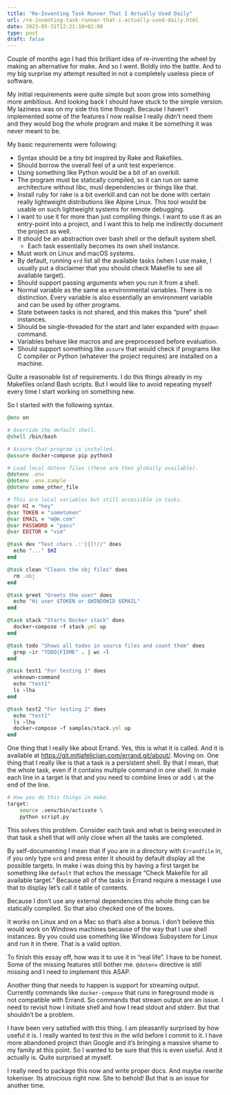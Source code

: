 ```yaml
---
title: "Re-Inventing Task Runner That I Actually Used Daily"
url: /re-inventing-task-runner-that-i-actually-used-daily.html
date: 2023-05-31T12:21:10+02:00
type: post
draft: false
---
```


Couple of months ago I had this brilliant idea of re-inventing the wheel by
making an alternative for make. And so I went. Boldly into the battle. And to my
big surprise my attempt resulted in not a completely useless piece of software.

My initial requirements were quite simple but soon grow into something more
ambitious. And looking back I should have stuck to the simple version. My
laziness was on my side this time though. Because I haven’t implemented some of
the features I now realise I really didn’t need them and they would bog the
whole program and make it be something it was never meant to be.

My basic requirements were following:

- Syntax should be a tiny bit inspired by Rake and Rakefiles.
- Should borrow the overall feel of a unit test experience.
- Using something like Python would be a bit of an overkill.
- The program must be statically compiled, so it can run on same architecture
  without libc, musl dependencies or things like that.
- Install ruby for rake is a bit overkill and can not be done with certain
  really lightweight distributions like Alpine Linux. This tool would be usable
  on such lightweight systems for remote debugging.
- I want to use it for more than just compiling things. I want to use it as an
  entry-point into a project, and I want this to help me indirectly document the
  project as well.
- It should be an abstraction over bash shell or the default system shell.
    - Each task essentially becomes its own shell instance.
- Must work on Linux and macOS systems.
- By default, running `erd` list all the available tasks (when I use make, I
  usually put a disclaimer that you should check Makefile to see all available
  target).
- Should support passing arguments when you run it from a shell.
- Normal variable as the same as environmental variables. There is no
  distinction. Every variable is also essentially an environment variable and
  can be used by other programs.
- State between tasks is not shared, and this makes this “pure” shell instances.
- Should be single-threaded for the start and later expanded with `@spawn`
  command.
- Variables behave like macros and are preprocessed before evaluation.
- Should support something like `assure` that would check if programs like C
  compiler or Python (whatever the project requires) are installed on a machine.

Quite a reasonable list of requirements. I do this things already in my
Makefiles or/and Bash scripts. But I would like to avoid repeating myself every
time I start working on something new.

So I started with the following syntax.

```ruby
@env on

# Override the default shell.
@shell /bin/bash

# Assure that program is installed.
@assure docker-compose pip python3

# Load local dotenv files (these are then globally available).
@dotenv .env
@dotenv .env.sample
@dotenv some_other_file

# This are local variables but still accessible in tasks.
@var HI = "hey"
@var TOKEN = "sometoken"
@var EMAIL = "m@m.com"
@var PASSWORD = "pass"
@var EDITOR = "vim"

@task dev "Test chars .:'}{]!//" does
  echo "..." $HI
end

@task clean "Cleans the obj files" does
  rm .obj
end

@task greet "Greets the user" does
  echo "Hi user $TOKEN or $WINDOWID $EMAIL"
end

@task stack "Starts Docker stack" does
  docker-compose -f stack.yml up
end

@task todo "Shows all todos in source files and count them" does
  grep -ir "TODO|FIXME" . | wc -l
end

@task test1 "For testing 1" does
  unknown-command
  echo "test1"
  ls -lha
end

@task test2 "For testing 2" does
  echo "test1"
  ls -lha
  docker-compose -f samples/stack.yml up
end
```

One thing that I really like about Errand. Yes, this is what it is called. And
it is available at https://git.mitjafelicijan.com/errand.git/about/. Moving
on. One thing that I really like is that a task is a persistent shell. By that I
mean, that the whole task, even if it contains multiple command in one shell.
In make each line in a target is that and you need to combine lines or add `\`
at the end of the line.

```bash
# How you do this things in make.
target:
	source .venv/bin/activate \
	python script.py
```

This solves this problem. Consider each task and what is being executed in that
task a shell that will only close when all the tasks are completed.

By self-documenting I mean that if you are in a directory with `Errandfile` in,
if you only type `erd` and press enter it should by default display all the
possible targets. In make i was doing this by having a first target be something
like `default` that echos the message “Check Makefile for all available target.”
Because all of the tasks in Errand require a message I use that to display let’s
call it table of contents.

Because I don’t use any external dependencies this whole thing can be statically
compiled. So that also checked one of the boxes.

It works on Linux and on a Mac so that’s also a bonus. I don’t believe this
would work on Windows machines because of the way that I use shell instances. By
you could use something like Windows Subsystem for Linux and run it in
there. That is a valid option.

To finish this essay off, how was it to use it in “real life”. I have to be
honest. Some of the missing features still bother me. `@dotenv` directive is
still missing and I need to implement this ASAP.

Another thing that needs to happen is support for streaming output. Currently
commands like `docker-compose` that runs in foreground mode is not compatible
with Errand. So commands that stream output are an issue.  I need to revisit how
I initiate shell and how I read stdout and stderr.  But that shouldn’t be a
problem.

I have been very satisfied with this thing. I am pleasantly surprised by how
useful it is. I really wanted to test this in the wild before I commit to it. I
have more abandoned project than Google and it’s bringing a massive shame to my
family at this point. So I wanted to be sure that this is even useful. And it
actually is. Quite surprised at myself.

I really need to package this now and write proper docs. And maybe rewrite
tokeniser. Its atrocious right now. Site to behold! But that is an issue for
another time.
